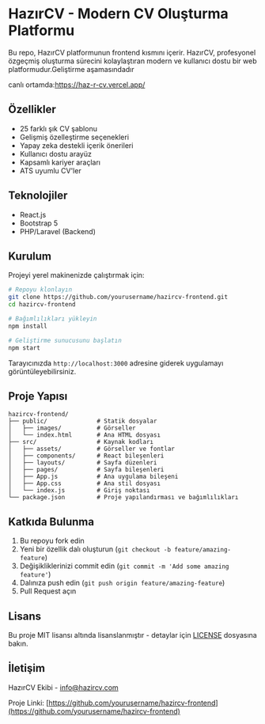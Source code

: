 # HazırCV - Modern CV Oluşturma Platformu

Bu repo, HazırCV platformunun frontend kısmını içerir. HazırCV, profesyonel özgeçmiş oluşturma sürecini kolaylaştıran modern ve kullanıcı dostu bir web platformudur.Geliştirme aşamasındadır

canlı ortamda:https://haz-r-cv.vercel.app/

## Özellikler

- 25 farklı şık CV şablonu
- Gelişmiş özelleştirme seçenekleri
- Yapay zeka destekli içerik önerileri
- Kullanıcı dostu arayüz
- Kapsamlı kariyer araçları
- ATS uyumlu CV'ler

## Teknolojiler

- React.js
- Bootstrap 5
- PHP/Laravel (Backend)

## Kurulum

Projeyi yerel makinenizde çalıştırmak için:

```bash
# Repoyu klonlayın
git clone https://github.com/yourusername/hazircv-frontend.git
cd hazircv-frontend

# Bağımlılıkları yükleyin
npm install

# Geliştirme sunucusunu başlatın
npm start
```

Tarayıcınızda `http://localhost:3000` adresine giderek uygulamayı görüntüleyebilirsiniz.

## Proje Yapısı

```
hazircv-frontend/
├── public/              # Statik dosyalar
│   ├── images/          # Görseller
│   └── index.html       # Ana HTML dosyası
├── src/                 # Kaynak kodları
│   ├── assets/          # Görseller ve fontlar
│   ├── components/      # React bileşenleri
│   ├── layouts/         # Sayfa düzenleri
│   ├── pages/           # Sayfa bileşenleri
│   ├── App.js           # Ana uygulama bileşeni
│   ├── App.css          # Ana stil dosyası
│   └── index.js         # Giriş noktası
└── package.json         # Proje yapılandırması ve bağımlılıkları
```

## Katkıda Bulunma

1. Bu repoyu fork edin
2. Yeni bir özellik dalı oluşturun (`git checkout -b feature/amazing-feature`)
3. Değişikliklerinizi commit edin (`git commit -m 'Add some amazing feature'`)
4. Dalınıza push edin (`git push origin feature/amazing-feature`)
5. Pull Request açın

## Lisans

Bu proje MIT lisansı altında lisanslanmıştır - detaylar için [LICENSE](LICENSE) dosyasına bakın.

## İletişim

HazırCV Ekibi - info@hazircv.com

Proje Linki: [https://github.com/yourusername/hazircv-frontend](https://github.com/yourusername/hazircv-frontend) 
